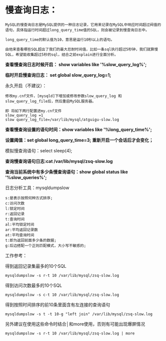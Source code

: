 # 慢查询日志：

    MySQL的慢查询日志是MySQL提供的一种日志记录，它用来记录在MySQL中响应时间超过阀值的语句，具体指运行时间超过long_query_time值的SQL，则会被记录到慢查询日志中。

    long_query_time的默认值为10，意思是运行10秒以上的语句。

    由他来查看哪些SQL超出了我们的最大忍耐时间值，比如一条sql执行超过5秒钟，我们就算慢SQL，希望能收集超过5秒的sql，结合之前explain进行全面分析。

**查看慢查询日志时候开启： show variables like '%slow_query_log%';**

**临时开启慢查询日志： set global slow_query_log=1;**

永久开启（不建议）：

    修改my.cnf文件，[mysqld]下增加或修改参数slow_query_log 和slow_query_log_file后，然后重启MySQL服务器。

    即 将如下两行配置进my.cnf文件
    slow_query_log =1
    slow query_log_file=/var/lib/mysql/atguigu-slow.log

**查看慢查询设置的语句时间：show variables like '%long_query_time%';**

**设置阈值：set global long_query_time=3; 重新开启一个会话后才会变化；**

模拟慢查询语句：select sleep(4);

**查询慢查询语句日志:cat /var/lib/mysql/zsq-slow.log**

**查询当前系统中有多少条慢查询语句：show global status like '%slow_queries%';**

日志分析工具：mysqldumpslow

    s:是表示按照何种方式排序;
    c:访问次数
    l:锁定时间
    r:返回记录
    t:查询时间
    al:平均锁定时间
    ar:平均返回记录数
    at:平均查询时间
    t:即为返回前面多少条的数据;
    g:后边搭配一个正则匹配模式，大小写不敏感的;

工作参考：

得到返回记录集最多的10个SQL
    
    mysqldumpslow -s r-t 10 /var/lib/mysql/zsq-slow.log

得到访问次数最多的10个SQL

    mysqldumpslow -s c-t 10 /var/lib/mysql/zsq-slow.log

得到按照时间排序的前10条里面含有左连接的查询语句

    mysqldumpslow -s t -t 10-g "left join" /var/lib/mysql/zsq-slow.log

另外建议在使用这些命令时结合│和more使用，否则有可能出现爆屏情况

    mysqldumpslow -s r-t 10 /var/lib/mysql/zsq-slow.log | more
